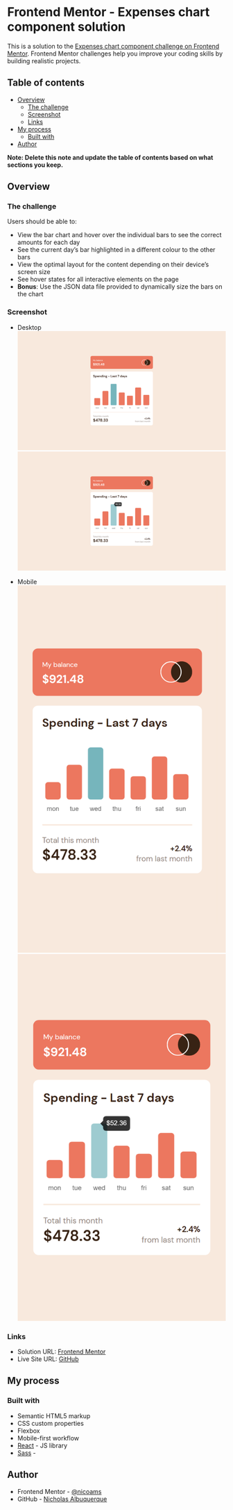 # Frontend Mentor - Expenses chart component solution

This is a solution to the [Expenses chart component challenge on Frontend Mentor](https://www.frontendmentor.io/challenges/expenses-chart-component-e7yJBUdjwt). Frontend Mentor challenges help you improve your coding skills by building realistic projects.

## Table of contents

- [Overview](#overview)
  - [The challenge](#the-challenge)
  - [Screenshot](#screenshot)
  - [Links](#links)
- [My process](#my-process)
  - [Built with](#built-with)
- [Author](#author)

**Note: Delete this note and update the table of contents based on what sections you keep.**

## Overview

### The challenge

Users should be able to:

- View the bar chart and hover over the individual bars to see the correct amounts for each day
- See the current day’s bar highlighted in a different colour to the other bars
- View the optimal layout for the content depending on their device’s screen size
- See hover states for all interactive elements on the page
- **Bonus**: Use the JSON data file provided to dynamically size the bars on the chart

### Screenshot
- Desktop
![](./public/screenshots/Desktop.png)
![](./public/screenshots/Desktop%20-%20Active.png)

- Mobile
![](./public/screenshots/Mobile.png)
![](./public/screenshots/Mobile%20-%20Active.png)
### Links

- Solution URL: [Frontend Mentor](https://www.frontendmentor.io/solutions/responsive-expenses-chart-using-reactjs-NITJmQMMxY)
- Live Site URL: [GitHub](https://nicoams.github.io/expenses-chart/)

## My process

### Built with

- Semantic HTML5 markup
- CSS custom properties
- Flexbox
- Mobile-first workflow
- [React](https://reactjs.org/) - JS library
- [Sass](https://sass-lang.com) -

## Author

- Frontend Mentor - [@nicoams](https://www.frontendmentor.io/profile/nicoams)
- GitHub - [Nicholas Albuquerque](https://github.com/nicoams)

